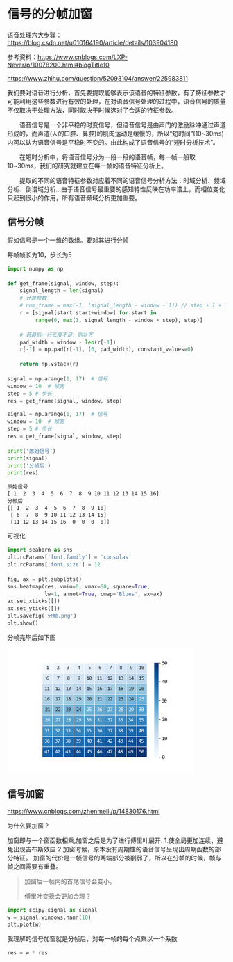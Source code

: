 # 信号的分帧加窗

语音处理六大步骤：https://blog.csdn.net/u010164190/article/details/103904180

参考资料：https://www.cnblogs.com/LXP-Never/p/10078200.html#blogTitle10

https://www.zhihu.com/question/52093104/answer/225983811

​	我们要对语音进行分析，首先要提取能够表示该语音的特征参数，有了特征参数才可能利用这些参数进行有效的处理，在对语音信号处理的过程中，语音信号的质量不仅取决于处理方法，同时取决于时候选对了合适的特征参数。

　　语音信号是一个非平稳的时变信号，但语音信号是由声门的激励脉冲通过声道形成的，而声道(人的口腔、鼻腔)的肌肉运动是缓慢的，所以“短时间”(10~30ms)内可以认为语音信号是平稳时不变的。由此构成了语音信号的“短时分析技术”。

　　在短时分析中，将语音信号分为一段一段的语音帧，每一帧一般取10~30ms，我们的研究就建立在每一帧的语音特征分析上。

　　提取的不同的语音特征参数对应着不同的语音信号分析方法：时域分析、频域分析、倒谱域分析...由于语音信号最重要的感知特性反映在功率谱上，而相位变化只起到很小的作用，所有语音频域分析更加重要。

## 信号分帧

假如信号是一个一维的数组。要对其进行分帧

每帧帧长为10，步长为5

```python
import numpy as np

def get_frame(signal, window, step):
    signal_length = len(signal)
    # 计算帧数
    # num_frame = max(-1, (signal_length - window - 1)) // step + 1 + 1
    r = [signal[start:start+window] for start in 
         range(0, max(1, signal_length - window + step), step)]
    
    # 若最后一行长度不足，则补齐
    pad_width = window - len(r[-1])
    r[-1] = np.pad(r[-1], (0, pad_width), constant_values=0)
    
    return np.vstack(r)

signal = np.arange(1, 17)  # 信号
window = 10  # 帧宽
step = 5 # 步长
res = get_frame(signal, window, step)
```



```python
signal = np.arange(1, 17)  # 信号
window = 10  # 帧宽
step = 5 # 步长
res = get_frame(signal, window, step)

print('原始信号')
print(signal)
print('分帧后')
print(res)
```

```
原始信号
[ 1  2  3  4  5  6  7  8  9 10 11 12 13 14 15 16]
分帧后
[[ 1  2  3  4  5  6  7  8  9 10]
 [ 6  7  8  9 10 11 12 13 14 15]
 [11 12 13 14 15 16  0  0  0  0]]
```



可视化

```python
import seaborn as sns
plt.rcParams['font.family'] = 'consolas'
plt.rcParams['font.size'] = 12

fig, ax = plt.subplots()
sns.heatmap(res, vmin=0, vmax=50, square=True, 
            lw=1, annot=True, cmap='Blues', ax=ax)
ax.set_xticks([])
ax.set_yticks([])
plt.savefig('分帧.png')
plt.show()
```



分帧完毕后如下图

![分帧](images/分帧.png)

## 信号加窗

https://www.cnblogs.com/zhenmeili/p/14830176.html	

为什么要加窗？

加窗即与一个窗函数相乘,加窗之后是为了进行傅里叶展开.
 1.使全局更加连续，避免出现吉布斯效应
 2.加窗时候，原本没有周期性的语音信号呈现出周期函数的部分特征。
 加窗的代价是一帧信号的两端部分被削弱了，所以在分帧的时候，帧与帧之间需要有重叠。

> 加窗后一帧内的首尾信号会变小。
>
> 傅里叶变换会更加合理？

```python
import scipy.signal as signal
w = signal.windows.hann(10)
plt.plot(w)
```

我理解的信号加窗就是分帧后，对每一帧的每个点乘以一个系数

```python
res = w * res
```

